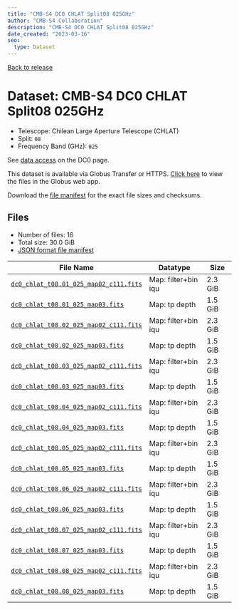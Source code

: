 ```yaml
---
title: "CMB-S4 DC0 CHLAT Split08 025GHz"
author: "CMB-S4 Collaboration"
description: "CMB-S4 DC0 CHLAT Split08 025GHz"
date_created: "2023-03-16"
seo:
  type: Dataset
---
```


[Back to release](./dc0.html#datasets)

# Dataset: CMB-S4 DC0 CHLAT Split08 025GHz

- Telescope: Chilean Large Aperture Telescope (CHLAT) 
- Split: `08`
- Frequency Band (GHz): `025`

See [data access](./dc0.html#data-access) on the DC0 page.

This dataset is available via Globus Transfer or HTTPS. [Click here](https://app.globus.org/file-manager?origin_id=38f01147-f09e-483d-a552-3866669a846d&origin_path=%2Fdatareleases%2Fdc0%2Fmission%2Fchlat%2Fsplit08%2F025%2F) to view the files in the Globus web app.

Download the [file manifest](https://g-456d30.0ed28.75bc.data.globus.org/datareleases/dc0/mission/chlat/split08/025/manifest.json) for the exact file sizes and checksums.

## Files

- Number of files: 16
- Total size: 30.0 GiB
- [JSON format file manifest](https://g-456d30.0ed28.75bc.data.globus.org/datareleases/dc0/mission/chlat/split08/025/manifest.json)

|                                                                               File Name                                                                               |      Datatype       |  Size   |
| --------------------------------------------------------------------------------------------------------------------------------------------------------------------- | ------------------- | ------- |
| [`dc0_chlat_t08.01_025_map02_c111.fits`](https://g-456d30.0ed28.75bc.data.globus.org/datareleases/dc0/mission/chlat/split08/025/dc0_chlat_t08.01_025_map02_c111.fits) | Map: filter+bin iqu | 2.3 GiB |
| [`dc0_chlat_t08.01_025_map03.fits`](https://g-456d30.0ed28.75bc.data.globus.org/datareleases/dc0/mission/chlat/split08/025/dc0_chlat_t08.01_025_map03.fits)           | Map: tp depth       | 1.5 GiB |
| [`dc0_chlat_t08.02_025_map02_c111.fits`](https://g-456d30.0ed28.75bc.data.globus.org/datareleases/dc0/mission/chlat/split08/025/dc0_chlat_t08.02_025_map02_c111.fits) | Map: filter+bin iqu | 2.3 GiB |
| [`dc0_chlat_t08.02_025_map03.fits`](https://g-456d30.0ed28.75bc.data.globus.org/datareleases/dc0/mission/chlat/split08/025/dc0_chlat_t08.02_025_map03.fits)           | Map: tp depth       | 1.5 GiB |
| [`dc0_chlat_t08.03_025_map02_c111.fits`](https://g-456d30.0ed28.75bc.data.globus.org/datareleases/dc0/mission/chlat/split08/025/dc0_chlat_t08.03_025_map02_c111.fits) | Map: filter+bin iqu | 2.3 GiB |
| [`dc0_chlat_t08.03_025_map03.fits`](https://g-456d30.0ed28.75bc.data.globus.org/datareleases/dc0/mission/chlat/split08/025/dc0_chlat_t08.03_025_map03.fits)           | Map: tp depth       | 1.5 GiB |
| [`dc0_chlat_t08.04_025_map02_c111.fits`](https://g-456d30.0ed28.75bc.data.globus.org/datareleases/dc0/mission/chlat/split08/025/dc0_chlat_t08.04_025_map02_c111.fits) | Map: filter+bin iqu | 2.3 GiB |
| [`dc0_chlat_t08.04_025_map03.fits`](https://g-456d30.0ed28.75bc.data.globus.org/datareleases/dc0/mission/chlat/split08/025/dc0_chlat_t08.04_025_map03.fits)           | Map: tp depth       | 1.5 GiB |
| [`dc0_chlat_t08.05_025_map02_c111.fits`](https://g-456d30.0ed28.75bc.data.globus.org/datareleases/dc0/mission/chlat/split08/025/dc0_chlat_t08.05_025_map02_c111.fits) | Map: filter+bin iqu | 2.3 GiB |
| [`dc0_chlat_t08.05_025_map03.fits`](https://g-456d30.0ed28.75bc.data.globus.org/datareleases/dc0/mission/chlat/split08/025/dc0_chlat_t08.05_025_map03.fits)           | Map: tp depth       | 1.5 GiB |
| [`dc0_chlat_t08.06_025_map02_c111.fits`](https://g-456d30.0ed28.75bc.data.globus.org/datareleases/dc0/mission/chlat/split08/025/dc0_chlat_t08.06_025_map02_c111.fits) | Map: filter+bin iqu | 2.3 GiB |
| [`dc0_chlat_t08.06_025_map03.fits`](https://g-456d30.0ed28.75bc.data.globus.org/datareleases/dc0/mission/chlat/split08/025/dc0_chlat_t08.06_025_map03.fits)           | Map: tp depth       | 1.5 GiB |
| [`dc0_chlat_t08.07_025_map02_c111.fits`](https://g-456d30.0ed28.75bc.data.globus.org/datareleases/dc0/mission/chlat/split08/025/dc0_chlat_t08.07_025_map02_c111.fits) | Map: filter+bin iqu | 2.3 GiB |
| [`dc0_chlat_t08.07_025_map03.fits`](https://g-456d30.0ed28.75bc.data.globus.org/datareleases/dc0/mission/chlat/split08/025/dc0_chlat_t08.07_025_map03.fits)           | Map: tp depth       | 1.5 GiB |
| [`dc0_chlat_t08.08_025_map02_c111.fits`](https://g-456d30.0ed28.75bc.data.globus.org/datareleases/dc0/mission/chlat/split08/025/dc0_chlat_t08.08_025_map02_c111.fits) | Map: filter+bin iqu | 2.3 GiB |
| [`dc0_chlat_t08.08_025_map03.fits`](https://g-456d30.0ed28.75bc.data.globus.org/datareleases/dc0/mission/chlat/split08/025/dc0_chlat_t08.08_025_map03.fits)           | Map: tp depth       | 1.5 GiB |
